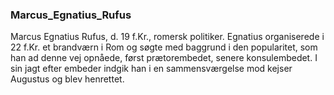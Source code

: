 ### Marcus_Egnatius_Rufus


Marcus Egnatius Rufus, d. 19 f.Kr., romersk politiker. Egnatius organiserede i 22 f.Kr. et brandværn i Rom og søgte med baggrund i den popularitet, som han ad denne vej opnåede, først prætorembedet, senere konsulembedet. I sin jagt efter embeder indgik han i en sammensværgelse mod kejser Augustus og blev henrettet.
